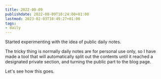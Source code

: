 ```yaml
---
title: 2022-08-09
publishdate: 2022-08-09T10:24:00+01:00
lastmod: 2023-02-03T10:49:27+01:00
tags: 
- daily
---
```








Started experimenting with the idea of public daily notes.



The tricky thing is normally daily notes are for personal use only, so I have made a tool that will automatically split out the contents until it reached a designated private section, and turning the public part to the blog page.



Let's see how this goes.



